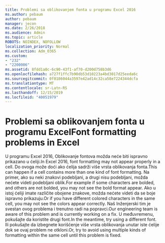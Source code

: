 ```yaml
---
title: Problemi sa oblikovanjem fonta u programu Excel 2016
ms.author: pebaum
author: pebaum
manager: jecon
ms.date: 2/26/2018
ms.audience: Admin
ms.topic: article
ROBOTS: NOINDEX, NOFOLLOW
localization_priority: Normal
ms.collection: Adm_O365
ms.custom:
- "232"
- "2200006"
ms.assetid: 8fdd1a0c-6c90-43f1-af70-d200d758b3d6
ms.openlocfilehash: a727f1ffc7b90db53d10223a4bd3017d25eeda6c
ms.sourcegitcommit: 0f0186044a3597e42ad14c32ca58e7224344dcfa
ms.translationtype: MT
ms.contentlocale: sr-Latn-RS
ms.lasthandoff: 12/15/2019
ms.locfileid: "40051979"
---
```

# <a name="font-formatting-problems-in-excel"></a><span data-ttu-id="e598f-102">Problemi sa oblikovanjem fonta u programu Excel</span><span class="sxs-lookup"><span data-stu-id="e598f-102">Font formatting problems in Excel</span></span>

<span data-ttu-id="e598f-103">U programu Excel 2016, Oblikovanje fontova možda neće biti ispravno prikazano u ćeliji.</span><span class="sxs-lookup"><span data-stu-id="e598f-103">In Excel 2016, font formatting may not appear properly in a cell.</span></span> <span data-ttu-id="e598f-104">Do ovoga može doći ako ćelija sadrži više vrsta oblikovanja fonta.</span><span class="sxs-lookup"><span data-stu-id="e598f-104">This can happen if a cell contains more than one kind of font formatting.</span></span> <span data-ttu-id="e598f-105">Na primer, ako su neki znakovi podebljani, a drugi nisu podebljani, možda nećete videti podebljani oblik.</span><span class="sxs-lookup"><span data-stu-id="e598f-105">For example if some characters are bolded, and others are not bolded, you may not see the bold format appear.</span></span> <span data-ttu-id="e598f-106">Ako u istoj ćeliji imate različite obojene znakove, možda nećete videti da se boje ispravno prikazuju.</span><span class="sxs-lookup"><span data-stu-id="e598f-106">Or if you have different colored characters in the same cell, you may not see the colors appear correctly.</span></span> <span data-ttu-id="e598f-107">Naš Inženjerski tim je svestan ovog problema i trenutno radi na popravci.</span><span class="sxs-lookup"><span data-stu-id="e598f-107">Our engineering team is aware of this problem and is currently working on a fix.</span></span> <span data-ttu-id="e598f-108">U međuvremenu, pokušajte da koristite drugi font.</span><span class="sxs-lookup"><span data-stu-id="e598f-108">In the meantime, try using a different font.</span></span> <span data-ttu-id="e598f-109">Ili pokušajte da izbegnete korišćenje više vrsta oblikovanja unutar iste ćelije dok se ovaj problem ne otkloni.</span><span class="sxs-lookup"><span data-stu-id="e598f-109">Or, try to avoid using multiple kinds of formatting within the same cell until this problem is fixed.</span></span>
  